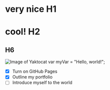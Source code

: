 # very nice H1
# cool! H2
## H6 
![Image of Yaktocat](https://octodex.github.com/images/yaktocat.png)
var myVar = "Hello, world!";
- [x] Turn on GitHub Pages
- [x] Outline my portfolio
- [ ] Introduce myself to the world
